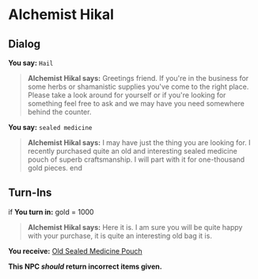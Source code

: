 # Alchemist Hikal
## Dialog

**You say:** `Hail`



>**Alchemist Hikal says:** Greetings friend. If you're in the business for some herbs or shamanistic supplies you've come to the right place. Please take a look around for yourself or if you're looking for something feel free to ask and we may have you need somewhere behind the counter.

**You say:** `sealed medicine`



>**Alchemist Hikal says:** I may have just the thing you are looking for. I recently purchased quite an old and interesting sealed medicine pouch of superb craftsmanship. I will part with it for one-thousand gold pieces.
end

## Turn-Ins



if **You turn in:** gold = 1000


>**Alchemist Hikal says:** Here it is. I am sure you will be quite happy with your purchase, it is quite an interesting old bag it is.


 **You receive:**  [Old Sealed Medicine Pouch](/item/10681) 

**This NPC *should* return incorrect items given.**





